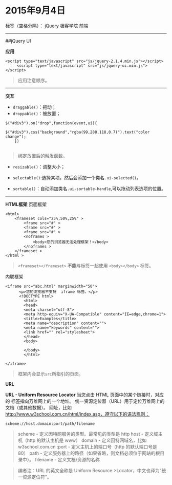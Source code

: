 ﻿# 2015年9月4日

标签（空格分隔）： jQuery 极客学院 前端

---

##jQuery UI

**应用**

```
<script type="text/javascript" src="js/jquery-2.1.4.min.js"></script>
     <script type="text/javascript" src="js/jquery-ui.min.js"></script>
```
>应用注意顺序。

---

**交互**

 - `draggable()`：拖动；
 - `droppable()`：被放置；

```
$("#div3").on("drop",function(event,ui){
		$("#div3").css("background","rgba(99,288,118,0.7)").text("color change");
	})
	
```


>绑定放置后的触发函数。

 - `resizable()`：调整大小；

 - `selectable()`:选择某项，然后会添加一个类名`.ui-selected()`。

 - `sortable()`：自动添加类名`.ui-sortable-handle`,可以拖动列表选项的位置。

---

**HTML框架**
页面框架
```
<html>
    <frameset cols="25%,50%,25%" >
        <frame src="#" >
        <frame src="#" >
        <frame src="#" >
        <noframes >
            <body>您的浏览器无法处理框架！</body>
        </noframes >
    </frameset >
</html >
```
> `<frameset></frameset>` **不能**与标签一起使用 `<body></body>` 标签。

内联框架

```
<iframe src="abc.html" marginwidth="50">
      <p>您的浏览器不支持  iframe 标签。</p>
      <!DOCTYPE html>
        <html>
        <head>
        <meta charset="utf-8">
        <meta http-equiv="X-UA-Compatible" content="IE=edge,chrome=1">
        <title>Examples</title>
        <meta name="description" content="">
        <meta name="keywords" content="">
        <link href="" rel="stylesheet">
        </head>
        <body>
            
        </body>
        </html>
              
</iframe>
```
>框架内会显示`src`所指引的页面。

**URL**

**URL - Uniform Resource Locator**
当您点击 HTML 页面中的某个链接时，对应的 <a> 标签指向万维网上的一个地址。
统一资源定位器（URL）用于定位万维网上的文档（或其他数据）。
网址，比如 http://www.w3school.com.cn/html/index.asp，遵守以下的语法规则：
```
scheme://host.domain:port/path/filename
```
>scheme - 定义因特网服务的类型。最常见的类型是 http
>host - 定义域主机（http 的默认主机是 www）
>domain - 定义因特网域名，比如 w3school.com.cn
>:port - 定义主机上的端口号（http 的默认端口号是 80）
>path - 定义服务器上的路径（如果省略，则文档必须位于网站的根目录中）。
>filename - 定义文档/资源的名称

>编者注：URL 的英文全称是 Uniform Resource >Locator，中文也译为“统一资源定位符”。